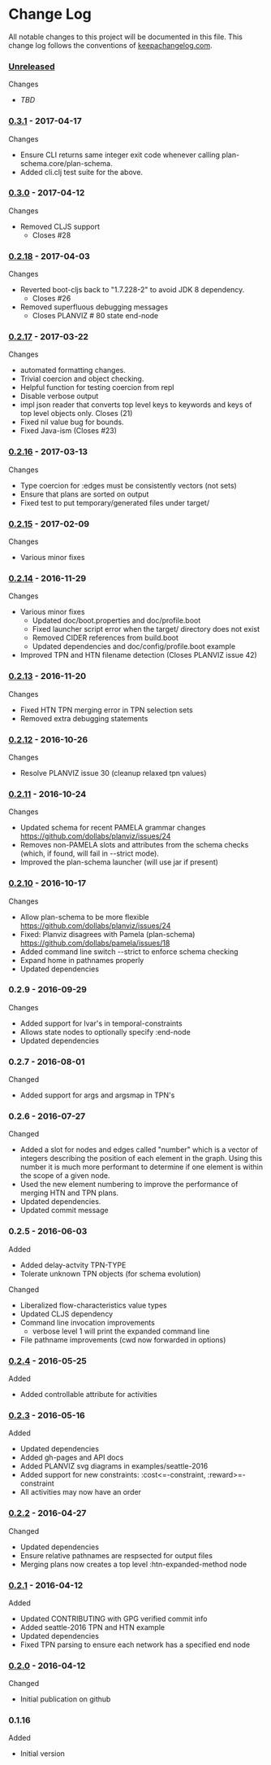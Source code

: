 # Change Log

All notable changes to this project will be documented in this file. This change log follows the conventions of [keepachangelog.com](http://keepachangelog.com/).

### [Unreleased]

Changes
* _TBD_

### [0.3.1] - 2017-04-17

Changes
* Ensure CLI returns same integer exit code whenever calling
  plan-schema.core/plan-schema.
* Added cli.clj test suite for the above.

### [0.3.0] - 2017-04-12

Changes
* Removed CLJS support
  * Closes #28

### [0.2.18] - 2017-04-03

Changes
* Reverted boot-cljs back to "1.7.228-2" to avoid JDK 8 dependency.
  * Closes #26
* Removed superfluous debugging messages
  * Closes PLANVIZ # 80 state end-node

### [0.2.17] - 2017-03-22

Changes
* automated formatting changes.
* Trivial coercion and object checking.
* Helpful function for testing coercion from repl
* Disable verbose output
* impl json reader that converts top level keys to keywords and keys of top level objects only. Closes (21)
* Fixed nil value bug for bounds.
* Fixed Java-ism (Closes #23)

### [0.2.16] - 2017-03-13

Changes
* Type coercion for :edges must be consistently vectors (not sets)
* Ensure that plans are sorted on output
* Fixed test to put temporary/generated files under target/

### [0.2.15] - 2017-02-09

Changes
* Various minor fixes

### [0.2.14] - 2016-11-29

Changes
* Various minor fixes
  - Updated doc/boot.properties and doc/profile.boot
  - Fixed launcher script error when the target/ directory does not exist
  - Removed CIDER references from build.boot
  - Updated dependencies and doc/config/profile.boot example
* Improved TPN and HTN filename detection (Closes PLANVIZ issue 42)

### [0.2.13] - 2016-11-20

Changes
- Fixed HTN TPN merging error in TPN selection sets
- Removed extra debugging statements

### [0.2.12] - 2016-10-26

Changes
- Resolve PLANVIZ issue 30 (cleanup relaxed tpn values)

### [0.2.11] - 2016-10-24

Changes
- Updated schema for recent PAMELA grammar changes
  https://github.com/dollabs/planviz/issues/24
- Removes non-PAMELA slots and attributes from the schema checks
  (which, if found, will fail in --strict mode).
- Improved the plan-schema launcher (will use jar if present)

### [0.2.10] - 2016-10-17

Changes
- Allow plan-schema to be more flexible
  https://github.com/dollabs/planviz/issues/24
- Fixed: Planviz disagrees with Pamela (plan-schema)
  https://github.com/dollabs/pamela/issues/18
- Added command line switch --strict to enforce schema checking
- Expand home in pathnames properly
- Updated dependencies

### 0.2.9 - 2016-09-29

Changes
- Added support for lvar's in temporal-constraints
- Allows state nodes to optionally specify :end-node
- Updated dependencies

### 0.2.7 - 2016-08-01

Changed
- Added support for args and argsmap in TPN's


### 0.2.6 - 2016-07-27

Changed
- Added a slot for nodes and edges called "number" which is a vector
  of integers describing the position of each element in the graph.
  Using this number it is much more performant to determine if one
  element is within the scope of a given node.
- Used the new element numbering to improve the performance
  of merging HTN and TPN plans.
- Updated dependencies.
- Updated commit message

### 0.2.5 - 2016-06-03

Added
* Added delay-actvity TPN-TYPE
* Tolerate unknown TPN objects (for schema evolution)

Changed
* Liberalized flow-characteristics value types
* Updated CLJS dependency
* Command line invocation improvements
  - verbose level 1 will print the expanded command line
* File pathname improvements (cwd now forwarded in options)

### [0.2.4] - 2016-05-25

Added
* Added controllable attribute for activities

### [0.2.3] - 2016-05-16

Added
* Updated dependencies
* Added gh-pages and API docs
* Added PLANVIZ svg diagrams in examples/seattle-2016
* Added support for new constraints: :cost<=-constraint, :reward>=-constraint
* All activities may now have an order

### [0.2.2] - 2016-04-27

Changed
* Updated dependencies
* Ensure relative pathnames are respsected for output files
* Merging plans now creates a top level :htn-expanded-method node

### [0.2.1] - 2016-04-12

Added
* Updated CONTRIBUTING with GPG verified commit info
* Added seattle-2016 TPN and HTN example
* Updated dependencies
* Fixed TPN parsing to ensure each network has a specified end node

### [0.2.0] - 2016-04-12

Changed
* Initial publication on github

### 0.1.16

Added
*  Initial version

[0.2.0]: https://github.com/dollabs/plan-schema/compare/0.1.16...0.2.0
[0.2.1]: https://github.com/dollabs/plan-schema/compare/0.2.0...0.2.1
[0.2.2]: https://github.com/dollabs/plan-schema/compare/0.2.1...0.2.2
[0.2.3]: https://github.com/dollabs/plan-schema/compare/0.2.2...0.2.3
[0.2.4]: https://github.com/dollabs/plan-schema/compare/0.2.3...0.2.4
[0.2.10]: https://github.com/dollabs/plan-schema/compare/0.2.4...0.2.10
[0.2.11]: https://github.com/dollabs/plan-schema/compare/0.2.10...0.2.11
[0.2.12]: https://github.com/dollabs/plan-schema/compare/0.2.11...0.2.12
[0.2.13]: https://github.com/dollabs/plan-schema/compare/0.2.12...0.2.13
[0.2.14]: https://github.com/dollabs/plan-schema/compare/0.2.13...0.2.14
[0.2.15]: https://github.com/dollabs/plan-schema/compare/0.2.14...0.2.15
[0.2.16]: https://github.com/dollabs/plan-schema/compare/0.2.15...0.2.16
[0.2.17]: https://github.com/dollabs/plan-schema/compare/0.2.16...0.2.17
[0.2.18]: https://github.com/dollabs/plan-schema/compare/0.2.17...0.2.18
[0.3.0]: https://github.com/dollabs/plan-schema/compare/0.2.18...0.3.0
[0.3.1]: https://github.com/dollabs/plan-schema/compare/0.3.0...0.3.1
[Unreleased]: https://github.com/dollabs/plan-schema/compare/0.3.1...HEAD
